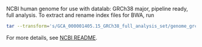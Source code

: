 NCBI human genome for use with datalab: GRCh38 major, pipeline ready, full analysis.
To extract and rename index files for BWA, run
```bash
tar --transform='s/GCA_000001405.15_GRCh38_full_analysis_set/genome_grch38/' -xvzf genome_grch38.fna.bwa_index.tar.gz
```

For more details, see  [NCBI README](https://ftp.ncbi.nlm.nih.gov/genomes/all/GCF/000/001/405/GCF_000001405.26_GRCh38/GRCh38_major_release_seqs_for_alignment_pipelines/README_analysis_sets.txt).
